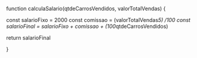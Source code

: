 function calculaSalario(qtdeCarrosVendidos, valorTotalVendas) {
 
const salarioFixo = 2000
const comissao = (valorTotalVendas*5) /100
const salarioFinal = salarioFixo + comissao + (100*qtdeCarrosVendidos)

return salarioFinal


}
